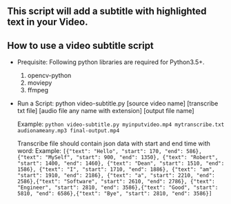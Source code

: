 ## This script will add a subtitle with highlighted text in your Video.

## How to use a video subtitle script
- Prequisite: Following python libraries are required for Python3.5+.
    1. opencv-python
    2. moviepy
    3. ffmpeg

- Run a Script:
    python video-subtitle.py [source video name] [transcribe txt file] [audio file any name with extension] [output file name]

    Example: `python video-subtitle.py myinputvideo.mp4 mytranscribe.txt audionameany.mp3 final-output.mp4`
    
    Transcribe file should contain json data with start and end time with word:
    Example: `[{"text": "Hello", "start": 170, "end": 586},{"text": "MySelf", "start": 900, "end": 1350}, {"text": "Robert", "start": 1400, "end": 1460}, {"text": "Dean", "start": 1510, "end": 1586},
{"text": "I", "start": 1710, "end": 1886}, {"text": "am", "start": 1910, "end": 2186},
{"text": "a", "start": 2210, "end": 2586},{"text": "Software", "start": 2610, "end": 2786},
{"text": "Engineer", "start": 2810, "end": 3586},{"text": "Good", "start": 5810, "end": 6586},{"text": "Bye", "start": 2810, "end": 3586}]`


